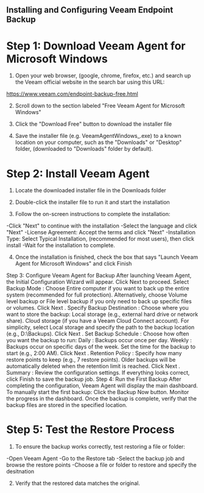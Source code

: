 ## Installing and Configuring Veeam Endpoint Backup

# Step 1: Download Veeam Agent for Microsoft Windows
1) Open your web browser, (google, chrome, firefox, etc.) and search up the Veeam official website in the search bar using this URL:

https://www.veeam.com/endpoint-backup-free.html

2) Scroll down to the section labeled "Free Veeam Agent for Microsoft Windows"

3) Click the "Download Free" button to download the installer file

4) Save the installer file (e.g. VeeamAgentWindows_<version>.exe) to a known location on your computer, such as the "Downloads" or "Desktop" folder, (downloaded to "Downloads" folder by default).

# Step 2: Install Veeam Agent

1) Locate the downloaded installer file in the Downloads folder

2) Double-click the installer file to run it and start the installation

3) Follow the on-screen instructions to complete the installation:

-Click "Next" to continue with the installation
-Select the language and click "Next"
-License Agreement: Accept the terms and click "Next"
-Installation Type: Select Typical Installation, (recommended for most users), then click install
-Wait for the installation to complete.

4) Once the installation is finished, check the box that says "Launch Veeam Agent for Microsoft Windows" and click Finish

Step 3: Configure Veeam Agent for Backup
After launching Veeam Agent, the Initial Configuration Wizard will appear. Click Next to proceed.
Select Backup Mode :
Choose Entire computer if you want to back up the entire system (recommended for full protection).
Alternatively, choose Volume level backup or File level backup if you only need to back up specific files or volumes.
Click Next .
Specify Backup Destination :
Choose where you want to store the backup:
Local storage (e.g., external hard drive or network share).
Cloud storage (if you have a Veeam Cloud Connect account).
For simplicity, select Local storage and specify the path to the backup location (e.g., D:\Backups).
Click Next .
Set Backup Schedule :
Choose how often you want the backup to run:
Daily : Backups occur once per day.
Weekly : Backups occur on specific days of the week.
Set the time for the backup to start (e.g., 2:00 AM).
Click Next .
Retention Policy :
Specify how many restore points to keep (e.g., 7 restore points).
Older backups will be automatically deleted when the retention limit is reached.
Click Next .
Summary :
Review the configuration settings.
If everything looks correct, click Finish to save the backup job.
Step 4: Run the First Backup
After completing the configuration, Veeam Agent will display the main dashboard.
To manually start the first backup:
Click the Backup Now button.
Monitor the progress in the dashboard.
Once the backup is complete, verify that the backup files are stored in the specified location.

# Step 5: Test the Restore Process

1) To ensure the backup works correctly, test restoring a file or folder:

-Open Veeam Agent
-Go to the Restore tab 
-Select the backup job and browse the restore points
-Choose a file or folder to restore and specify the desitnation

2) Verify that the restored data matches the original.